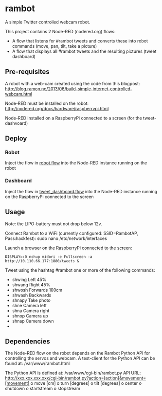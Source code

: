 # rambot 

A simple Twitter controlled webcam robot.

This project contains 2 Node-RED (nodered.org) flows:
* A flow that listens for #rambot tweets and converts these into robot commands (move, pan, tilt, take a picture)
* A flow that displays all #rambot tweets and the resulting pictures (tweet dashboard)

## Pre-requisites
A robot with a web-cam created using the code from this blogpost:
http://blog.ramon.no/2013/06/build-simple-internet-controlled-webcam.html

Node-RED must be installed on the robot:
http://nodered.org/docs/hardware/raspberrypi.html

Node-RED installed on a RaspberryPi connected to a screen (for the tweet-dashvoard)

## Deploy
### Robot
Inject the flow in [robot.flow](robot.flow) into the Node-RED instance running on the robot

### Dashboard
Inject the flow in [tweet_dashboard.flow](tweet_dashboard.flow) into the Node-RED instance running on the RaspberryPi connected to the screen

## Usage

Note: the LIPO-battery must not drop below 12v.

Connect Rambot to a WiFi (currently configured: SSID=RambotAP, Pass:hackfest): sudo nano /etc/network/interfaces

Launch a browser on the RaspberryPi connected to the screen: 
```
DISPLAY=:0 nohup midori -e Fullscreen -a http://10.110.66.177:1880/tweets &
```

Tweet using the hashtag #rambot one or more of the following commands:
* shwing	Left 45%
* shwang	Right 45%
* shwosh	Forwards 100cm
* shwash	Backwards
* shnapy	Take photo
* shne	Camera left
* shna	Camera right
* shnop	Camera up
* shnap	Camera down
* 
## Dependencies
The Node-RED flow on the robot depends on the Rambot Python API for controlling the servos and webcam.
A test-client for the Python API can be found at: /var/www/rambot.html

The Python API is defined at: /var/www/cgi-bin/rambot.py
API URL: http://xxx.xxx.xxx.xxx/cgi-bin/rambot.py?action=[action]&movement=[movement] 
o	move [cm]
o	turn [degrees]
o	tilt [degrees]
o	center
o	shutdown
o	startstream
o	stopstream
